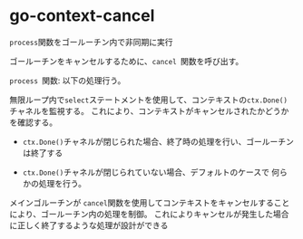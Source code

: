 # go-context-cancel


`process`関数をゴールーチン内で非同期に実行

ゴールーチンをキャンセルするために、`cancel `関数を呼び出す。


`process `関数: 以下の処理行う。

無限ループ内で`select`ステートメントを使用して、コンテキストの`ctx.Done()`チャネルを監視する。
これにより、コンテキストがキャンセルされたかどうかを確認する。

* `ctx.Done()`チャネルが閉じられた場合、終了時の処理を行い、ゴールーチンは終了する

* `ctx.Done()`チャネルが閉じられていない場合、デフォルトのケースで 何らかの処理を行う。


メインゴルーチンが `cancel`関数を使用してコンテキストをキャンセルすることにより、ゴールーチン内の処理を制御。
これによりキャンセルが発生した場合に正しく終了するような処理が設計ができる
